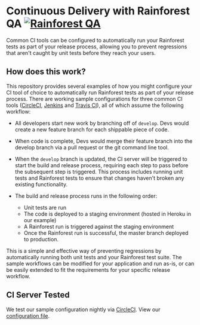 # Continuous Delivery with Rainforest QA [![Rainforest QA](https://circleci.com/gh/rainforestapp/ci-sample.svg?style=shield)](https://circleci.com/gh/rainforestapp/workflows/ci-sample)

Common CI tools can be configured to automatically run your Rainforest tests as part of your release process, allowing you to prevent regressions that aren't caught by unit tests before they reach your users.
## How does this work?

This repository provides several examples of how you might configure your CI tool of choice to automatically run Rainforest tests as part of your release process.
There are working sample configurations for three common CI tools ([CircleCI](./.circleci/config.yml), [Jenkins](./Jenkinsfile) and [Travis CI](./.travis.yml)), all of which assume the following workflow:

- All developers start new work by branching off of `develop`. Devs would create a new feature branch for each shippable piece of code.

- When code is complete, Devs would merge their feature branch into the develop branch via a pull request or the git command line tool.

- When the `develop` branch is updated, the CI server will be triggered to start the build and release process, requiring each step to pass before the subsequent step is triggered. This process includes running unit tests and Rainforest tests to ensure that changes haven't broken any existing functionality.

- The build and release process runs in the following order:
  - Unit tests are run
  - The code is deployed to a staging environment (hosted in Heroku in our example)
  - A Rainforest run is triggered against the staging environment
  - Once the Rainforest run is successful, the master branch deployed to production.

This is a simple and effective way of preventing regressions by automatically running both unit tests and your Rainforest test suite. The sample workflows can be modified for your application and run as-is, or can be easily extended to fit the requirements for your specific release workflow.

## CI Server Tested
We test our sample configuration nightly via [CircleCI](https://circleci.com/). View our [configuration file](./.circleci/config.yml).
